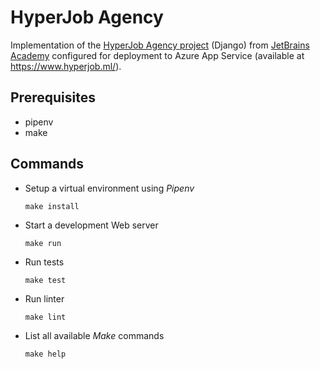 # HyperJob Agency

Implementation of the [HyperJob Agency project](https://hyperskill.org/projects/94) (Django) from [JetBrains Academy](https://www.jetbrains.com/academy/) configured for deployment to Azure App Service (available at https://www.hyperjob.ml/).

## Prerequisites

* pipenv
* make

## Commands

* Setup a virtual environment using _Pipenv_

    `make install`

* Start a development Web server

    `make run`

* Run tests

    `make test`

* Run linter

    `make lint`

* List all available _Make_ commands

    `make help`
